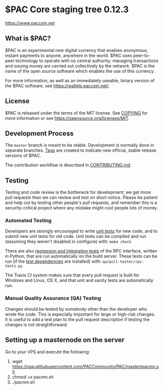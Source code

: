 $PAC Core staging tree 0.12.3
===============================

<!-- `master:` [![Build Status](https://travis-ci.org/paccoinpay/paccoin.svg?branch=master)](https://travis-ci.org/paccoinpay/paccoin) `develop:` [![Build Status](https://travis-ci.org/paccoinpay/paccoin.svg?branch=develop)](https://travis-ci.org/paccoinpay/paccoin/branches) -->

https://www.paccoin.net


What is $PAC?
----------------

$PAC is an experimental new digital currency that enables anonymous, instant
payments to anyone, anywhere in the world. $PAC uses peer-to-peer technology
to operate with no central authority: managing transactions and issuing money
are carried out collectively by the network. $PAC is the name of the open
source software which enables the use of this currency.

For more information, as well as an immediately useable, binary version of
the $PAC software, see https://wallets.paccoin.net/.


License
-------

$PAC is released under the terms of the MIT license. See [COPYING](COPYING) for more
information or see https://opensource.org/licenses/MIT.

Development Process
-------------------

The `master` branch is meant to be stable. Development is normally done in separate branches.
[Tags](https://github.com/paccoinpay/paccoin/tags) are created to indicate new official,
stable release versions of $PAC.

The contribution workflow is described in [CONTRIBUTING.md](CONTRIBUTING.md).

Testing
-------

Testing and code review is the bottleneck for development; we get more pull
requests than we can review and test on short notice. Please be patient and help out by testing
other people's pull requests, and remember this is a security-critical project where any mistake might cost people
lots of money.

### Automated Testing

Developers are strongly encouraged to write [unit tests](/doc/unit-tests.md) for new code, and to
submit new unit tests for old code. Unit tests can be compiled and run
(assuming they weren't disabled in configure) with: `make check`

There are also [regression and integration tests](/qa) of the RPC interface, written
in Python, that are run automatically on the build server.
These tests can be run (if the [test dependencies](/qa) are installed) with: `qa/pull-tester/rpc-tests.py`

The Travis CI system makes sure that every pull request is built for Windows
and Linux, OS X, and that unit and sanity tests are automatically run.

### Manual Quality Assurance (QA) Testing

Changes should be tested by somebody other than the developer who wrote the
code. This is especially important for large or high-risk changes. It is useful
to add a test plan to the pull request description if testing the changes is
not straightforward.

<!-- Translations
------------

Changes to translations as well as new translations can be submitted to
[Paccoin Core's Transifex page](https://www.transifex.com/projects/p/paccoin/).

Translations are periodically pulled from Transifex and merged into the git repository. See the
[translation process](doc/translation_process.md) for details on how this works.

**Important**: We do not accept translation changes as GitHub pull requests because the next
pull from Transifex would automatically overwrite them again.

Translators should also follow the [forum](https://www.paccoin.org/forum/topic/paccoin-worldwide-collaboration.88/).
-->

Setting up a masternode on the server
-------
Go to your VPS and execute the following:
1)    wget https://raw.githubusercontent.com/PACCommunity/PAC/master/pacmn.sh
2)    chmod +x pacmn.sh
3)    ./pacmn.sh
